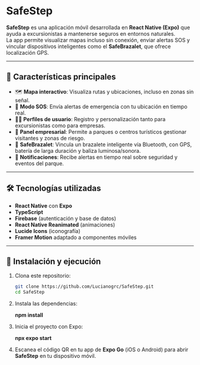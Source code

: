 # SafeStep

**SafeStep** es una aplicación móvil desarrollada en **React Native (Expo)** que ayuda a excursionistas a mantenerse seguros en entornos naturales.  
La app permite visualizar mapas incluso sin conexión, enviar alertas SOS y vincular dispositivos inteligentes como el **SafeBrazalet**, que ofrece localización GPS.

---

## 🚀 Características principales

- 🗺️ **Mapa interactivo**: Visualiza rutas y ubicaciones, incluso en zonas sin señal.  
- 🚨 **Modo SOS**: Envía alertas de emergencia con tu ubicación en tiempo real.  
- 🧍‍♂️ **Perfiles de usuario**: Registro y personalización tanto para excursionistas como para empresas.  
- 💼 **Panel empresarial**: Permite a parques o centros turísticos gestionar visitantes y zonas de riesgo.  
- 📡 **SafeBrazalet**: Vincula un brazalete inteligente vía Bluetooth, con GPS, batería de larga duración y baliza luminosa/sonora.  
- 🔔 **Notificaciones**: Recibe alertas en tiempo real sobre seguridad y eventos del parque.  

---

## 🛠️ Tecnologías utilizadas

- **React Native** con **Expo**  
- **TypeScript**  
- **Firebase** (autenticación y base de datos)  
- **React Native Reanimated** (animaciones)  
- **Lucide Icons** (iconografía)  
- **Framer Motion** adaptado a componentes móviles  

---

## 📲 Instalación y ejecución

1. Clona este repositorio:  

   ```bash
   git clone https://github.com/Lucianogrc/SafeStep.git
   cd SafeStep

2. Instala las dependencias:

      **npm install**

3. Inicia el proyecto con Expo:

      **npx expo start**

4. Escanea el código QR en tu app de **Expo Go** (iOS o Android) para abrir **SafeStep** en tu dispositivo móvil.